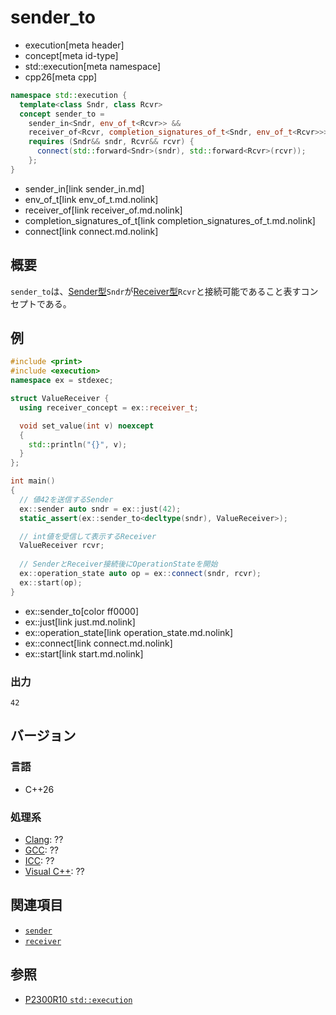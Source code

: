 # sender_to
* execution[meta header]
* concept[meta id-type]
* std::execution[meta namespace]
* cpp26[meta cpp]

```cpp
namespace std::execution {
  template<class Sndr, class Rcvr>
  concept sender_to =
    sender_in<Sndr, env_of_t<Rcvr>> &&
    receiver_of<Rcvr, completion_signatures_of_t<Sndr, env_of_t<Rcvr>>> &&
    requires (Sndr&& sndr, Rcvr&& rcvr) {
      connect(std::forward<Sndr>(sndr), std::forward<Rcvr>(rcvr));
    };
}
```
* sender_in[link sender_in.md]
* env_of_t[link env_of_t.md.nolink]
* receiver_of[link receiver_of.md.nolink]
* completion_signatures_of_t[link completion_signatures_of_t.md.nolink]
* connect[link connect.md.nolink]

## 概要
`sender_to`は、[Sender型](sender.md)`Sndr`が[Receiver型](receiver.md.nolink)`Rcvr`と接続可能であること表すコンセプトである。


## 例
```cpp example
#include <print>
#include <execution>
namespace ex = stdexec;

struct ValueReceiver {
  using receiver_concept = ex::receiver_t;

  void set_value(int v) noexcept
  {
    std::println("{}", v);
  }
};

int main()
{
  // 値42を送信するSender
  ex::sender auto sndr = ex::just(42);
  static_assert(ex::sender_to<decltype(sndr), ValueReceiver>);

  // int値を受信して表示するReceiver
  ValueReceiver rcvr;
 
  // SenderとReceiver接続後にOperationStateを開始
  ex::operation_state auto op = ex::connect(sndr, rcvr);
  ex::start(op);
}
```
* ex::sender_to[color ff0000]
* ex::just[link just.md.nolink]
* ex::operation_state[link operation_state.md.nolink]
* ex::connect[link connect.md.nolink]
* ex::start[link start.md.nolink]

### 出力
```
42
```


## バージョン
### 言語
- C++26

### 処理系
- [Clang](/implementation.md#clang): ??
- [GCC](/implementation.md#gcc): ??
- [ICC](/implementation.md#icc): ??
- [Visual C++](/implementation.md#visual_cpp): ??


## 関連項目
- [`sender`](sender.md)
- [`receiver`](receiver.md.nolink)


## 参照
- [P2300R10 `std::execution`](https://www.open-std.org/jtc1/sc22/wg21/docs/papers/2024/p2300r10.html)

